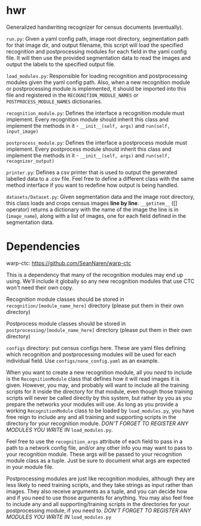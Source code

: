 # hwr
Generalized handwriting recognizer for census documents (eventually).

`run.py`:
Given a yaml config path, image root directory, segmentation path for that image dir, and output filename,
this script will load the specified recognition and postprocessing modules for each field in the yaml config file.
It will then use the provided segmentation data to read the images and output the labels to the specified output file.

`load_modules.py`:
Responsible for loading recognition and postprocessing modules given the yaml config path.
Also, when a new recognition module or postprocessing module is implemented, it should be
imported into this file and registered in the `RECOGNITION_MODULE_NAMES` or `POSTPROCESS_MODULE_NAMES`
dictionaries.

`recognition_module.py`:
Defines the interface a recognition module must implement. Every recognition module
should inherit this class and implement the methods in it - `__init__(self, args)` and
`run(self, input_image)`

`postprocess_module.py`:
Defines the interface a postprocess module must implement. Every postprocess module should inherit
this class and implement the methods in it - `__init__(self, args)` and `run(self, recognizer_output)`

`printer.py`:
Defines a csv printer that is used to output the generated labelled data to a .csv file. Feel free
to define a different class with the same method interface if you want to redefine how output is being handled.

`datasets/Dataset.py`:
Given segmentation data and the image root directory, this class loads and crops census images **line by line**.
`__getitem__` ([] operator) returns a dictionary with the name of the image  the line is in (`image_name`), along
with a list of images, one for each field defined in the segmentation data.



# Dependencies
warp-ctc: https://github.com/SeanNaren/warp-ctc

This is a dependency that many of the recognition modules may end up using. We'll include it globally so any new
recognition modules that use CTC won't need their own copy.


Recognition module classes should be stored in `recognition/[module_name_here]` directory
(please put them in their own directory)

Postprocess module classes should be stored in `postprocessing/[module_name_here]` directory
(please put them in their own directory)


`configs` directory: put census configs here. These are yaml files defining which recognition and
postprocessing modules will be used for each individual field. Use `configs/none_config.yaml` as an example.


When you want to create a new recognition module, all you *need* to include is the `RecognitionModule` class that
defines how it will read images it is given. However, you may, and probably will want to include all the training
scripts for it inside the directory for that module, even though those training scripts will never be called directly
by this system, but rather by you as you prepare the networks your modules will use. As long as you provide a working
`RecognitionModule` class to be loaded by `load_modules.py`, you have free reign to include any and all training and
supporting scripts in the directory for your recognition module. *DON'T FORGET TO REGISTER ANY MODULES YOU WRITE IN*
`load_modules.py`.

Feel free to use the `recognition_args` attribute of each field to pass in a path to a network config file, and/or
any other info you may want to pass to your recognition module. These args will be passed to your recognition module
class as a tuple. Just be sure to document what args are expected in your module file.


Postprocessing modules are just like recognition modules, although they are less likely to need training scripts,
and they take strings as input rather than images. They also receive arguments as a tuple, and you can decide how
and if you need to use those arguments for anything. You may also feel free to include any and all supporting/training
scripts in the directories for your postprocessing module, if you need to. *DON'T FORGET TO REGISTER ANY MODULES YOU WRITE
IN* `load_modules.py`

